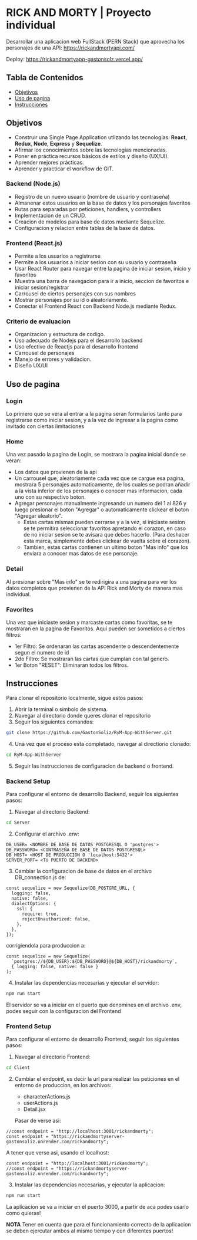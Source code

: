 # **RICK AND MORTY** | Proyecto individual

Desarrollar una aplicacion web FullStack (PERN Stack) que aprovecha los personajes de una API: https://rickandmortyapi.com/

Deploy: https://rickandmortyapp-gastonsolz.vercel.app/

## Tabla de Contenidos

- [Objetivos](#Objetivos)
- [Uso de pagina](#Uso-de-pagina)
- [Instrucciones](#Instrucciones)

## **Objetivos**

- Construir una Single Page Application utlizando las tecnologías: **React**, **Redux**, **Node**, **Express** y **Sequelize**.
- Afirmar los conocimientos sobre las tecnologias mencionadas.
- Poner en práctica recursos básicos de estilos y diseño (UX/UI).
- Aprender mejores prácticas.
- Aprender y practicar el workflow de GIT.

### **Backend (Node.js)**

- Registro de un nuevo usuario (nombre de usuario y contraseña)
- Almanenar estos usuarios en la base de datos y los personajes favoritos
- Rutas para separadas por peticiones, handlers, y controllers
- Implementacion de un CRUD.
- Creacion de modelos para base de datos mediante Sequelize.
- Configuracion y relacion entre tablas de la base de datos.

### **Frontend (React.js)**

- Permite a los usuarios a registrarse
- Permite a los usuarios a iniciar sesion con su usuario y contraseña
- Usar React Router para navegar entre la pagina de iniciar sesion, inicio y favoritos
- Muestra una barra de navegacion para ir a inicio, seccion de favoritos e iniciar sesion/registrar
- Carrousel de ciertos personajes con sus nombres
- Mostrar personajes por su id o aleatoriamente.
- Conectar el Frontend React con Backend Node.js mediante Redux.

### **Criterio de evaluacion**

- Organizacion y estructura de codigo.
- Uso adecuado de Nodejs para el desarrollo backend
- Uso efectivo de Reactjs para el desarrollo frontend
- Carrousel de personajes
- Manejo de errores y validacion.
- Diseño UX/UI

## **Uso de pagina**

### **Login**

Lo primero que se vera al entrar a la pagina seran formularios tanto para registrarse como iniciar sesion, y a la vez de ingresar a la pagina como invitado con ciertas limitaciones

### **Home**

Una vez pasado la pagina de Login, se mostrara la pagina inicial donde se veran:

- Los datos que provienen de la api
- Un carrousel que, aleatoriamente cada vez que se cargue esa pagina, mostrara 5 personajes automaticamente, de los cuales se podran añadir a la vista inferior de los personajes o conocer mas informacion, cada uno con su respectivo boton.
- Agregar personajes manualmente ingresando un numero del 1 al 826 y luego presionar el boton "Agregar" o automaticamente clickear el boton "Agregar aleatorio".
  - Estas cartas mismas pueden cerrarse y a la vez, si iniciaste sesion se te permitira seleccionar favoritos apretando el corazon, en caso de no iniciar sesion se te avisara que debes hacerlo.
    (Para deshacer esta marca, simplemente debes clickear de vuelta sobre el corazon).
  - Tambien, estas cartas contienen un ultimo boton "Mas info" que los enviara a conocer mas datos de ese personaje.

### **Detail**

Al presionar sobre "Mas info" se te redirigira a una pagina para ver los datos completos que provienen de la API Rick and Morty de manera mas individual.

### **Favorites**

Una vez que iniciaste sesion y marcaste cartas como favoritas, se te mostraran en la pagina de Favoritos. Aqui pueden ser sometidos a ciertos filtros:

- 1er Filtro: Se ordenaran las cartas ascendente o descendentemente segun el numero de id
- 2do Filtro: Se mostraran las cartas que cumplan con tal genero.
- 1er Boton "RESET": Eliminaran todos los filtros.

## **Instrucciones**

Para clonar el repositorio localmente, sigue estos pasos:

1. Abrir la terminal o simbolo de sistema.
2. Navegar al directorio donde queres clonar el repositorio
3. Seguir los siguientes comandos:

```bash
git clone https://github.com/GastonSoliz/RyM-App-WithServer.git
```

4. Una vez que el proceso esta completado, navegar al directiorio clonado:

```bash
cd RyM-App-WithServer
```

5. Seguir las instrucciones de configuracion de backend o frontend.

### **Backend Setup**

Para configurar el entorno de desarrollo Backend, seguir los siguientes pasos:

1. Navegar al directorio Backend:

```bash
cd Server
```

2. Configurar el archivo .env:

```
DB_USER= <NOMBRE DE BASE DE DATOS POSTGRESQL O 'postgres'>
DB_PASSWORD= <CONTRASEÑA DE BASE DE DATOS POSTGRESQL>
DB_HOST= <HOST DE PRODUCCION O 'localhost:5432'>
SERVER_PORT= <TU PUERTO DE BACKEND>
```

3. Cambiar la configuracion de base de datos en el archivo DB_connection.js de:

```
const sequelize = new Sequelize(DB_POSTGRE_URL, {
  logging: false,
  native: false,
  dialectOptions: {
    ssl: {
      require: true,
      rejectUnauthorized: false,
    },
  },
});
```

corrigiendola para produccion a:

```
const sequelize = new Sequelize(
  `postgres://${DB_USER}:${DB_PASSWORD}@${DB_HOST}/rickandmorty`,
  { logging: false, native: false }
);
```

4. Instalar las dependencias necesarias y ejecutar el servidor:

```bash
npm run start
```

El servidor se va a iniciar en el puerto que denomines en el archivo .env, podes seguir con la configuracion del Frontend

### **Frontend Setup**

Para configurar el entorno de desarrollo Frontend, seguir los siguientes pasos:

1. Navegar al directorio Frontend:

```bash
cd Client
```

2. Cambiar el endpoint, es decir la url para realizar las peticiones en el entorno de produccion, en los archivos:

   - characterActions.js
   - userActions.js
   - Detail.jsx

   Pasar de verse asi:

```
//const endpoint = "http://localhost:3001/rickandmorty";
const endpoint = "https://rickandmortyserver-gastonsoliz.onrender.com/rickandmorty";
```

A tener que verse asi, usando el localhost:

```
const endpoint = "http://localhost:3001/rickandmorty";
//const endpoint = "https://rickandmortyserver-gastonsoliz.onrender.com/rickandmorty";

```

3. Instalar las dependencias necesarias, y ejecutar la aplicacion:

```bash
npm run start
```

La aplicacion se va a iniciar en el puerto 3000, a partir de aca podes usarlo como quieras!

**NOTA** Tener en cuenta que para el funcionamiento correcto de la aplicacion se deben ejercutar ambos al mismo tiempo y con diferentes puertos!
